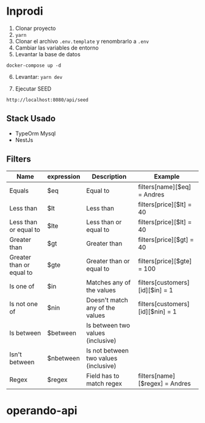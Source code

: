 # Inprodi

1. Clonar proyecto
2. ```yarn```
3. Clonar el archivo ```.env.template``` y renombrarlo a ```.env```
4. Cambiar las variables de entorno
5. Levantar la base de datos
```
docker-compose up -d
```

6. Levantar: ```yarn dev```

7. Ejecutar SEED 
```
http://localhost:8080/api/seed
```

## Stack Usado
- TypeOrm Mysql
- NestJs

## Filters 

| Name | expression | Description | Example |
| ---| ---| --- | --- |
| Equals | $eq | Equal to | filters\[name\]\[$eq\] = Andres |
| Less than | $lt | Less than | filters\[price\]\[$lt\] = 40 |
| Less than or equal to | $lte | Less than or equal to | filters\[price\]\[$lt\] = 40 |
| Greater than | $gt | Greater than | filters\[price\]\[$gt\] = 40 |
| Greater than or equal to | $gte | Greater than or equal to | filters\[price\]\[$gte\] = 100 |
| Is one of | $in | Matches any of the values | filters\[customers\]\[id\]\[$in\] = 1 |
| Is not one of | $nin | Doesn't match any of the values | filters\[customers\]\[id\]\[$nin\] = 1 |
| Is between | $between | Is between two values (inclusive) |
| Isn't between | $nbetween | Is not between two values (inclusive) |
| Regex | $regex | Field has to match regex | filters\[name\]\[$regex\] = Andres |
# operando-api
